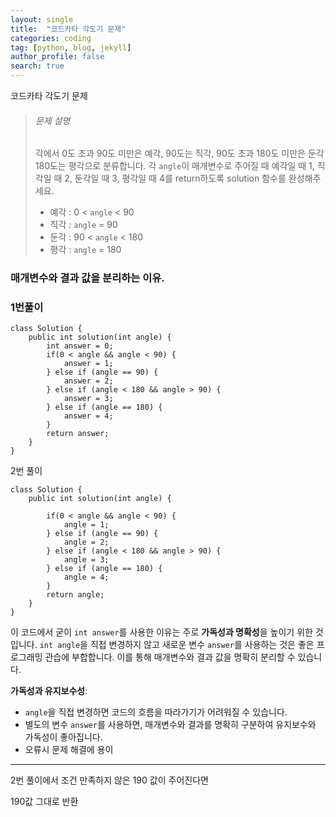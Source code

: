 ```yaml
---
layout: single
title:  "코드카타 각도기 문제"
categories: coding
tag: [python, blog, jekyll]
author_profile: false
search: true
---
```


코드카타 각도기 문제



> ###### 문제 설명
>
> 각에서 0도 초과 90도 미만은 예각, 90도는 직각, 90도 초과 180도 미만은 둔각 180도는 평각으로 분류합니다. 각 `angle`이 매개변수로 주어질 때 예각일 때 1, 직각일 때 2, 둔각일 때 3, 평각일 때 4를 return하도록 solution 함수를 완성해주세요.
>
> - 예각 : 0 < `angle` < 90
> - 직각 : `angle` = 90
> - 둔각 : 90 < `angle` < 180
> - 평각 : `angle` = 180

### 매개변수와 결과 값을 분리하는 이유.



### 1번풀이

```
class Solution {
    public int solution(int angle) {
        int answer = 0;
        if(0 < angle && angle < 90) {
            answer = 1;
        } else if (angle == 90) {
            answer = 2;
        } else if (angle < 180 && angle > 90) {
            answer = 3;
        } else if (angle == 180) {
            answer = 4;
        }
        return answer;
    }
}
```

2번 풀이

```
class Solution {
    public int solution(int angle) {
        
        if(0 < angle && angle < 90) {
            angle = 1;
        } else if (angle == 90) {
            angle = 2;
        } else if (angle < 180 && angle > 90) {
            angle = 3;
        } else if (angle == 180) {
            angle = 4;
        }
        return angle;
    }
}
```

이 코드에서 굳이 `int answer`를 사용한 이유는 주로 **가독성과 명확성**을 높이기 위한 것입니다. `int angle`을 직접 변경하지 않고 새로운 변수 `answer`를 사용하는 것은 좋은 프로그래밍 관습에 부합합니다. 이를 통해 매개변수와 결과 값을 명확히 분리할 수 있습니다.



**가독성과 유지보수성**:

- `angle`을 직접 변경하면 코드의 흐름을 따라가기가 어려워질 수 있습니다.
- 별도의 변수 `answer`를 사용하면, 매개변수와 결과를 명확히 구분하여 유지보수와 가독성이 좋아집니다.
- 오류시 문제 해결에 용이



---

2번 풀이에서 조건 만족하지 않은 190 값이 주어진다면 

190값 그대로 반환